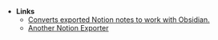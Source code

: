 - **Links**
	- [Converts exported Notion notes to work with Obsidian.](https://github.com/connertennery/Notion-to-Obsidian-Converter)
	- [Another Notion Exporter](https://github.com/visualcurrent/Notion-2-Obsidan)